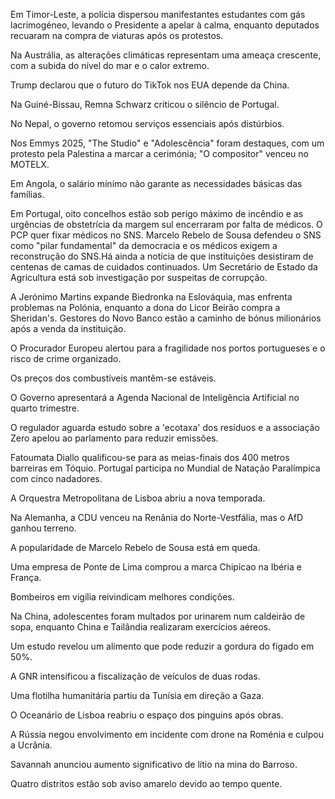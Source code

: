 Em Timor-Leste, a polícia dispersou manifestantes estudantes com gás lacrimogéneo, levando o Presidente a apelar à calma, enquanto deputados recuaram na compra de viaturas após os protestos.

Na Austrália, as alterações climáticas representam uma ameaça crescente, com a subida do nível do mar e o calor extremo.

Trump declarou que o futuro do TikTok nos EUA depende da China.

Na Guiné-Bissau, Remna Schwarz criticou o silêncio de Portugal.

No Nepal, o governo retomou serviços essenciais após distúrbios.

Nos Emmys 2025, "The Studio" e "Adolescência" foram destaques, com um protesto pela Palestina a marcar a cerimónia; "O compositor" venceu no MOTELX.

Em Angola, o salário mínimo não garante as necessidades básicas das famílias.

Em Portugal, oito concelhos estão sob perigo máximo de incêndio e as urgências de obstetrícia da margem sul encerraram por falta de médicos. O PCP quer fixar médicos no SNS. Marcelo Rebelo de Sousa defendeu o SNS como "pilar fundamental" da democracia e os médicos exigem a reconstrução do SNS.Há ainda a notícia de que instituições desistiram de centenas de camas de cuidados continuados. Um Secretário de Estado da Agricultura está sob investigação por suspeitas de corrupção.

A Jerónimo Martins expande Biedronka na Eslováquia, mas enfrenta problemas na Polónia, enquanto a dona do Licor Beirão compra a Sheridan's. Gestores do Novo Banco estão a caminho de bónus milionários após a venda da instituição.

O Procurador Europeu alertou para a fragilidade nos portos portugueses e o risco de crime organizado.

Os preços dos combustíveis mantêm-se estáveis.

O Governo apresentará a Agenda Nacional de Inteligência Artificial no quarto trimestre.

O regulador aguarda estudo sobre a 'ecotaxa' dos resíduos e a associação Zero apelou ao parlamento para reduzir emissões.

Fatoumata Diallo qualificou-se para as meias-finais dos 400 metros barreiras em Tóquio. Portugal participa no Mundial de Natação Paralímpica com cinco nadadores.

A Orquestra Metropolitana de Lisboa abriu a nova temporada.

Na Alemanha, a CDU venceu na Renânia do Norte-Vestfália, mas o AfD ganhou terreno.

A popularidade de Marcelo Rebelo de Sousa está em queda.

Uma empresa de Ponte de Lima comprou a marca Chipicao na Ibéria e França.

Bombeiros em vigília reivindicam melhores condições.

Na China, adolescentes foram multados por urinarem num caldeirão de sopa, enquanto China e Tailândia realizaram exercícios aéreos.

Um estudo revelou um alimento que pode reduzir a gordura do fígado em 50%.

A GNR intensificou a fiscalização de veículos de duas rodas.

Uma flotilha humanitária partiu da Tunísia em direção a Gaza.

O Oceanário de Lisboa reabriu o espaço dos pinguins após obras.

A Rússia negou envolvimento em incidente com drone na Roménia e culpou a Ucrânia.

Savannah anunciou aumento significativo de lítio na mina do Barroso.

Quatro distritos estão sob aviso amarelo devido ao tempo quente.
